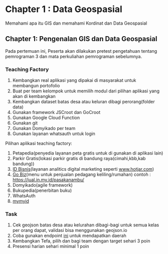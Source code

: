 # Chapter 1 : Data Geospasial

Memahami apa itu GIS dan memahami Kordinat dan Data Geospasial

## Chapter 1: Pengenalan GIS dan Data Geospasial

Pada pertemuan ini, Peserta akan dilakukan pretest pengetahuan tentang pemrograman 3 dan mata perkuliahan pemrograman sebelumnya.

### Teaching Factory
1. Kembangkan real aplikasi yang dipakai di masyarakat untuk membangun portofolio
2. Buat per team kelompok untuk memilih modul dari pilihan aplikasi yang akan di kembangkan
3. Kembangkan dataset batas desa atau keluran dibagi perorang(folder data)
4. Gunakan framework JSCroot dan GoCroot
5. Gunakan Google Cloud Function
6. Gunakan git
7. Gunakan Domyikado per team
8. Gunakan layanan whatsauth untuk login

Pilihan aplikasi teaching factory:
1. Petapedia(penyedia layanan peta gratis untuk di gunakan di aplikasi lain)
2. Parkir Gratis(lokasi parkir gratis di bandung raya(cimahi,kbb,kab bandung))
3. [ID Bisnis](https://id.biz.id)(layanan analitics digital marketing seperti www.hotjar.com)
4. [Go Biz](https://go.biz.id/)(menu untuk penjualan pedagang keliling/rumahan) contoh : https://jual.in.my.id/pasakanambu/
5. Domyikado(agile framework)
6. Bukupedia(penerbitan buku)
7. WhatsAuth
8. [mymyid](https://my.my.id)

### Task
1. Cek geojson batas desa atau kelurahan dibagi-bagi untuk semua kelas per orang dapat, validasi bisa menggunakan geojson.io
2. Coba gunakan endpoint [ini](https://github.com/petapedia/petabackend/blob/c4e7d349b5227a1b5a7469d8012b10c426830295/controller/gis.go#L15) untuk mendapatkan daerah
3. Kembangkan Tefa, pilih dan bagi team dengan target sehari 3 poin
4. Presensi harian sehari minimal 1 poin
